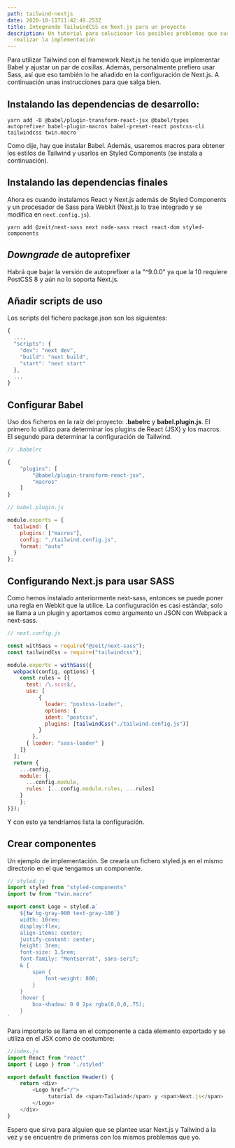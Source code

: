```yaml
---
path: tailwind-nextjs
date: 2020-10-11T11:42:49.253Z
title: Integrando TailwindCSS en Next.js para un proyecto
description: Un tutorial para solucionar los posibles problemas que surjan al
  realizar la implementación
---
```


Para utilizar Tailwind con el framework Next.js he tenido que implementar Babel y ajustar un par de cosillas. Además, personalmente prefiero usar Sass, así que eso también lo he añadido en la configuración de Next.js. A continuación unas instrucciones para que salga bien.

## Instalando las dependencias de desarrollo:

```yarn add -D @babel/plugin-transform-react-jsx @babel/types autoprefixer babel-plugin-macros babel-preset-react postcss-cli tailwindcss twin.macro```

Como dije, hay que instalar Babel. Además, usaremos macros para obtener los estilos de Tailwind y usarlos en Styled Components (se instala a continuación).

## Instalando las dependencias finales

Ahora es cuando instalamos React y Next.js además de Styled Components y un procesador de Sass para Webkit (Next.js lo trae integrado y se modifica en `next.config.js`).

```yarn add @zeit/next-sass next node-sass react react-dom styled-components```

## *Downgrade* de autoprefixer

Habrá que bajar la versión de autoprefixer a la "^9.0.0" ya que la 10 requiere PostCSS 8 y aún no lo soporta Next.js.

## Añadir scripts de uso

Los scripts del fichero package.json son los siguientes:

```js
{
  ...,
  "scripts": {
    "dev": "next dev",
    "build": "next build",
    "start": "next start"
  },
  ...
}
```

## Configurar Babel

Uso dos ficheros en la raíz del proyecto: **.babelrc** y **babel.plugin.js**. El primero lo utilizo para determinar los plugins de React (JSX) y los macros. El segundo para determinar la configuración de Tailwind.

```js
// .babelrc

{
    "plugins": [
        "@babel/plugin-transform-react-jsx",
        "macros"
    ]
}
```



```js
// babel.plugin.js

module.exports = {
  tailwind: {
    plugins: ["macros"],
    config: "./tailwind.config.js",
    format: "auto"
  }
};
```

## Configurando Next.js para usar SASS

Como hemos instalado anteriormente next-sass, entonces se puede poner una regla en Webkit que la utilice. La confiuguración es casi estándar, solo se llama a un plugin y aportamos como argumento un JSON con Webpack a next-sass.

```js
// next.config.js

const withSass = require("@zeit/next-sass");
const tailwindCss = require("tailwindcss");

module.exports = withSass({
  webpack(config, options) {
    const rules = [{
      test: /\.scss$/,
      use: [
          {
            loader: "postcss-loader",
            options: {
            ident: "postcss",
            plugins: [tailwindCss("./tailwind.config.js")]
          }
        },
      { loader: "sass-loader" }
    ]}
  ];
  return {
    ...config,
    module: { 
      ...config.module, 
      rules: [...config.module.rules, ...rules] 
    }
    };
}});


```

Y con esto ya tendríamos lista la configuración.

## Crear componentes

Un ejemplo de implementación. Se crearía un fichero styled.js en el mismo directorio en el que tengamos un componente. 

```js
// styled.js
import styled from "styled-components"
import tw from "twin.macro"

export const Logo = styled.a`
    ${tw`bg-gray-900 text-gray-100`}
    width: 10rem;
    display:flex;
    align-items: center;
    justify-content: center;
    height: 3rem;
    font-size: 1.5rem;
    font-family: "Montserrat", sans-serif;
    & {
        span {
            font-weight: 800;
        }
    }
    :hover {
        box-shadow: 0 0 2px rgba(0,0,0,.75);
    }
`
```

Para importarlo se llama en el componente a cada elemento exportado y se utiliza en el JSX como de costumbre:

```js
//index.js
import React from "react"
import { Logo } from './styled'

export default function Header() {
    return <div>
        <Logo href="/">
             tutorial de <span>Tailwind</span> y <span>Next.js</span>
        </Logo>
    </div>
}
```

Espero que sirva para alguien que se plantee usar Next.js y Tailwind a la vez y se encuentre de primeras con los mismos problemas que yo.